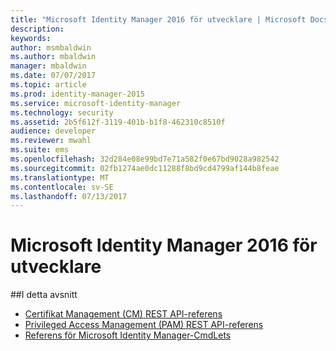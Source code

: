 ```yaml
---
title: "Microsoft Identity Manager 2016 för utvecklare | Microsoft Docs"
description: 
keywords: 
author: msmbaldwin
ms.author: mbaldwin
manager: mbaldwin
ms.date: 07/07/2017
ms.topic: article
ms.prod: identity-manager-2015
ms.service: microsoft-identity-manager
ms.technology: security
ms.assetid: 2b5f612f-3119-401b-b1f8-462310c8510f
audience: developer
ms.reviewer: mwahl
ms.suite: ems
ms.openlocfilehash: 32d284e08e99bd7e71a582f0e67bd9028a982542
ms.sourcegitcommit: 02fb1274ae0dc11288f8bd9cd4799af144b8feae
ms.translationtype: MT
ms.contentlocale: sv-SE
ms.lasthandoff: 07/13/2017
---
```

# <a name="microsoft-identity-manager-2016-developer-reference"></a>Microsoft Identity Manager 2016 för utvecklare

##<a name="in-this-section"></a>I detta avsnitt

- [Certifikat Management (CM) REST API-referens](certificate-management-rest-api-reference.md)
- [Privileged Access Management (PAM) REST API-referens](privileged-access-management-rest-api-reference.md)
- [Referens för Microsoft Identity Manager-CmdLets](https://docs.microsoft.com/powershell/identitymanager/)
